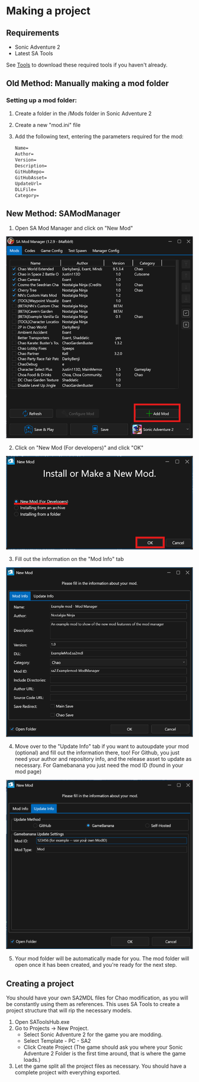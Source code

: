 # Making a project

## Requirements
* Sonic Adventure 2
* Latest SA Tools

See [Tools](resources.md) to download these required tools if you haven't already.

## Old Method: Manually making a mod folder

### Setting up a mod folder:

1. Create a folder in the /Mods folder in Sonic Adventure 2
2. Create a new "mod.ini" file
3. Add the following text, entering the parameters required for the mod:

    ```
    Name=
    Author=
    Version=
    Description=
    GitHubRepo=
    GitHubAsset=
    UpdateUrl=
    DLLFile=
    Category=
    ```

## New Method: SAModManager

1. Open SA Mod Manager and click on "New Mod"

![New Mod](imgs/ModManager_Main-NewMod.png)

2. Click on "New Mod (For developers)" and click "OK"

![New mod (for developers)](imgs/ModManager_NewMod-forDevs.png)

3. Fill out the information on the "Mod Info" tab

![Mod info tab](imgs/ModManager_NewMod_ModInfo.png)

4. Move over to the "Update Info" tab if you want to autoupdate your mod (optional) and fill out the information there, too! For Github, you just need your author and repository info, and the release asset to update as necessary. For Gamebanana you just need the mod ID (found in your mod page)

![Update Info tab](imgs/ModManager_NewMod_UpdateInfo.png)

5. Your mod folder will be automatically made for you. The mod folder will open once it has been created, and you're ready for the next step.

## Creating a project

You should have your own SA2MDL files for Chao modification, as you will be constantly using them as references. This uses SA Tools to create a project structure that will rip the necessary models.

1. Open SAToolsHub.exe
2. Go to Projects -> New Project.
    * Select Sonic Adventure 2 for the game you are modding.
    * Select Template - PC - SA2
    * Click Create Project (The game should ask you where your Sonic Adventure 2 Folder is the first time around, that is where the game loads.) 
3. Let the game split all the project files as necessary. You should have a complete project with everything exported.